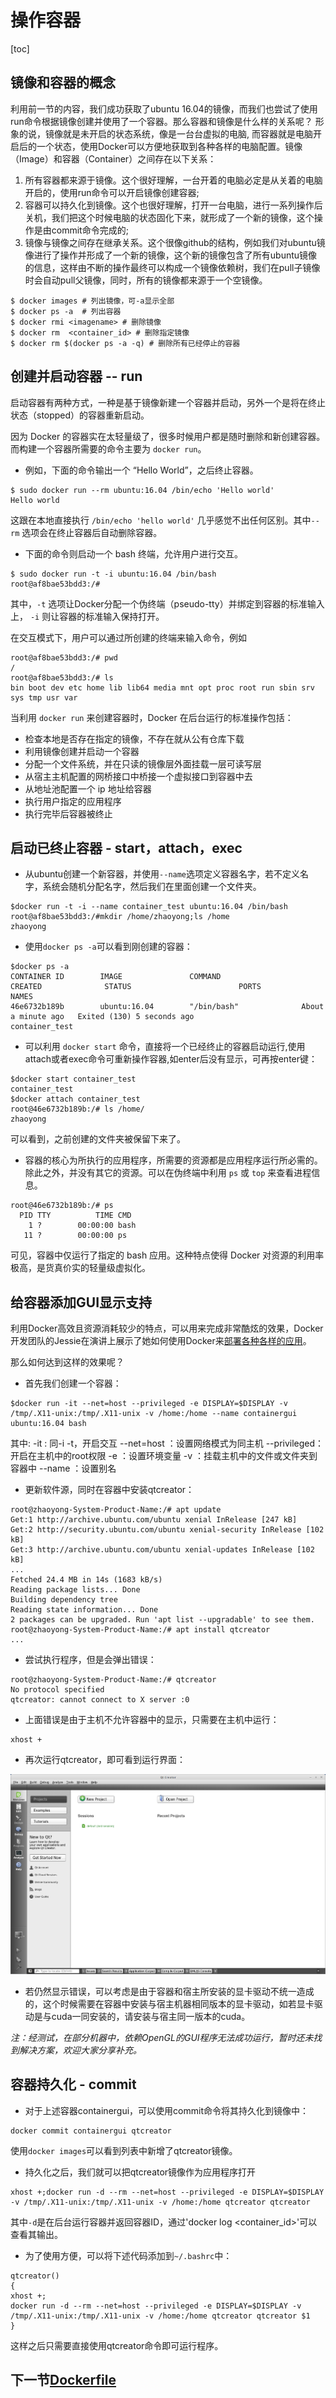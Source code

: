 # 操作容器

[toc]

## 镜像和容器的概念
利用前一节的内容，我们成功获取了ubuntu 16.04的镜像，而我们也尝试了使用run命令根据镜像创建并使用了一个容器。那么容器和镜像是什么样的关系呢？
形象的说，镜像就是未开启的状态系统，像是一台台虚拟的电脑, 而容器就是电脑开启后的一个状态，使用Docker可以方便地获取到各种各样的电脑配置。镜像（Image）和容器（Container）之间存在以下关系：

1. 所有容器都来源于镜像。这个很好理解，一台开着的电脑必定是从关着的电脑开启的，使用run命令可以开启镜像创建容器;
2. 容器可以持久化到镜像。这个也很好理解，打开一台电脑，进行一系列操作后关机，我们把这个时候电脑的状态固化下来，就形成了一个新的镜像，这个操作是由commit命令完成的;
3. 镜像与镜像之间存在继承关系。这个很像github的结构，例如我们对ubuntu镜像进行了操作并形成了一个新的镜像，这个新的镜像包含了所有ubuntu镜像的信息，这样由不断的操作最终可以构成一个镜像依赖树，我们在pull子镜像时会自动pull父镜像，同时，所有的镜像都来源于一个空镜像<none>。

```
$ docker images # 列出镜像，可-a显示全部
$ docker ps -a  # 列出容器
$ docker rmi <imagename> # 删除镜像
$ docker rm  <container_id> # 删除指定镜像
$ docker rm $(docker ps -a -q) # 删除所有已经停止的容器
```

## 创建并启动容器 -- run
启动容器有两种方式，一种是基于镜像新建一个容器并启动，另外一个是将在终止状态（stopped）的容器重新启动。

因为 Docker 的容器实在太轻量级了，很多时候用户都是随时删除和新创建容器。而构建一个容器所需要的命令主要为 `docker run`。

* 例如，下面的命令输出一个 “Hello World”，之后终止容器。
```
$ sudo docker run --rm ubuntu:16.04 /bin/echo 'Hello world'
Hello world
```
这跟在本地直接执行 `/bin/echo 'hello world'` 几乎感觉不出任何区别。其中`--rm` 选项会在终止容器后自动删除容器。

* 下面的命令则启动一个 bash 终端，允许用户进行交互。
```
$ sudo docker run -t -i ubuntu:16.04 /bin/bash
root@af8bae53bdd3:/#
```
其中，`-t` 选项让Docker分配一个伪终端（pseudo-tty）并绑定到容器的标准输入上， `-i` 则让容器的标准输入保持打开。

在交互模式下，用户可以通过所创建的终端来输入命令，例如
```
root@af8bae53bdd3:/# pwd
/
root@af8bae53bdd3:/# ls
bin boot dev etc home lib lib64 media mnt opt proc root run sbin srv sys tmp usr var
```

当利用 `docker run` 来创建容器时，Docker 在后台运行的标准操作包括：

* 检查本地是否存在指定的镜像，不存在就从公有仓库下载
* 利用镜像创建并启动一个容器
* 分配一个文件系统，并在只读的镜像层外面挂载一层可读写层
* 从宿主主机配置的网桥接口中桥接一个虚拟接口到容器中去
* 从地址池配置一个 ip 地址给容器
* 执行用户指定的应用程序
* 执行完毕后容器被终止

## 启动已终止容器 - start，attach，exec
* 从ubuntu创建一个新容器，并使用`--name`选项定义容器名字，若不定义名字，系统会随机分配名字，然后我们在里面创建一个文件夹。
```
$docker run -t -i --name container_test ubuntu:16.04 /bin/bash
root@af8bae53bdd3:/#mkdir /home/zhaoyong;ls /home
zhaoyong
```

* 使用`docker ps -a`可以看到刚创建的容器：

```
$docker ps -a
CONTAINER ID        IMAGE               COMMAND                  CREATED              STATUS                        PORTS               NAMES
46e6732b189b        ubuntu:16.04        "/bin/bash"              About a minute ago   Exited (130) 5 seconds ago                        container_test
```
* 可以利用 `docker start` 命令，直接将一个已经终止的容器启动运行,使用attach或者exec命令可重新操作容器,如enter后没有显示，可再按enter键：
```
$docker start container_test
container_test
$docker attach container_test
root@46e6732b189b:/# ls /home/
zhaoyong
```
可以看到，之前创建的文件夹被保留下来了。

* 容器的核心为所执行的应用程序，所需要的资源都是应用程序运行所必需的。除此之外，并没有其它的资源。可以在伪终端中利用 `ps` 或 `top` 来查看进程信息。
```
root@46e6732b189b:/# ps
  PID TTY          TIME CMD
    1 ?        00:00:00 bash
   11 ?        00:00:00 ps
```
可见，容器中仅运行了指定的 bash 应用。这种特点使得 Docker 对资源的利用率极高，是货真价实的轻量级虚拟化。

## 给容器添加GUI显示支持
利用Docker高效且资源消耗较少的特点，可以用来完成非常酷炫的效果，Docker开发团队的Jessie在演讲上展示了她如何使用Docker来[部署各种各样的应用](https://pan.baidu.com/s/1bn0hdpH)。

那么如何达到这样的效果呢？

* 首先我们创建一个容器：
```
$docker run -it --net=host --privileged -e DISPLAY=$DISPLAY -v /tmp/.X11-unix:/tmp/.X11-unix -v /home:/home --name containergui ubuntu:16.04 bash
```
其中:
-it         : 同-i -t，开启交互
--net=host  ：设置网络模式为同主机
--privileged：开启在主机中的root权限
-e          ：设置环境变量
-v          ：挂载主机中的文件或文件夹到容器中
--name      ：设置别名

* 更新软件源，同时在容器中安装qtcreator：
```
root@zhaoyong-System-Product-Name:/# apt update
Get:1 http://archive.ubuntu.com/ubuntu xenial InRelease [247 kB]
Get:2 http://security.ubuntu.com/ubuntu xenial-security InRelease [102 kB]
Get:3 http://archive.ubuntu.com/ubuntu xenial-updates InRelease [102 kB]
...
Fetched 24.4 MB in 14s (1683 kB/s)     
Reading package lists... Done
Building dependency tree       
Reading state information... Done
2 packages can be upgraded. Run 'apt list --upgradable' to see them.
root@zhaoyong-System-Product-Name:/# apt install qtcreator
...
```
* 尝试执行程序，但是会弹出错误：
```
root@zhaoyong-System-Product-Name:/# qtcreator
No protocol specified
qtcreator: cannot connect to X server :0
```

* 上面错误是由于主机不允许容器中的显示，只需要在主机中运行：
```
xhost +
```

* 再次运行qtcreator，即可看到运行界面：

![qtcreator](qtcreator.png)

* 若仍然显示错误，可以考虑是由于容器和宿主所安装的显卡驱动不统一造成的，这个时候需要在容器中安装与宿主机器相同版本的显卡驱动，如若显卡驱动是与cuda一同安装的，请安装与宿主同一版本的cuda。


*注：经测试，在部分机器中，依赖OpenGL的GUI程序无法成功运行，暂时还未找到解决方案，欢迎大家分享补充。*

## 容器持久化 - commit

* 对于上述容器containergui，可以使用commit命令将其持久化到镜像中：

```
docker commit containergui qtcreator
```
使用`docker images`可以看到列表中新增了qtcreator镜像。

* 持久化之后，我们就可以把qtcreator镜像作为应用程序打开
```
xhost +;docker run -d --rm --net=host --privileged -e DISPLAY=$DISPLAY -v /tmp/.X11-unix:/tmp/.X11-unix -v /home:/home qtcreator qtcreator
```

其中`-d`是在后台运行容器并返回容器ID，通过'docker log <container_id>'可以查看其输出。


* 为了使用方便，可以将下述代码添加到`~/.bashrc`中：

```
qtcreator()
{
xhost +;
docker run -d --rm --net=host --privileged -e DISPLAY=$DISPLAY -v /tmp/.X11-unix:/tmp/.X11-unix -v /home:/home qtcreator qtcreator $1
}
```
这样之后只需要直接使用qtcreator命令即可运行程序。


## 下一节[Dockerfile](dockerfile.md)


